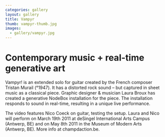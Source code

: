 ```yaml
---
categories: gallery
layout: gallery
title: Vampyr
thumb: vampyr-thumb.jpg
images:
  - gallery/vampyr.jpg
---
```

# Contemporary music + real-time generative art

Vampyr! is an extended solo for guitar created by the French composer Tristan Murail (°1947). It has a distorted rock sound – but captured in sheet music as a classical piece. Graphic designer & musician Laura Broux has created a generative NodeBox installation for the piece. The installation responds to sound in real-time, resulting in a unique live performance. 

The video features Nico Coeck on guitar, testing the setup.
Laura and Nico will perform on March 19th 2011 at deSingel International Arts Campus (Antwerp, BE)  and on May 8th 2011 in the Museum of Modern Arts (Antwerp, BE). More info at champdaction.be.
